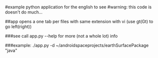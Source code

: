 #example python application for the english to see
#warning: this code is doesn't do much...

##app opens a one tab per files with same extension with vi (use gt(Gt) to go left(right))

###see call app.py --help for more (not a whole lot) info

###example: ./app.py -d ~/androidspaceprojects/earthSurfacePackage "java"

